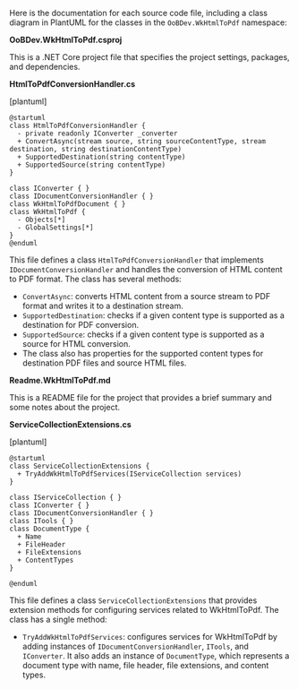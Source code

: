 Here is the documentation for each source code file, including a class diagram in PlantUML for the classes in the `OoBDev.WkHtmlToPdf` namespace:

**OoBDev.WkHtmlToPdf.csproj**

This is a .NET Core project file that specifies the project settings, packages, and dependencies.

**HtmlToPdfConversionHandler.cs**

[plantuml]
```
@startuml
class HtmlToPdfConversionHandler {
  - private readonly IConverter _converter
  + ConvertAsync(stream source, string sourceContentType, stream destination, string destinationContentType)
  + SupportedDestination(string contentType)
  + SupportedSource(string contentType)
}

class IConverter { }
class IDocumentConversionHandler { }
class WkHtmlToPdfDocument { }
class WkHtmlToPdf {
  - Objects[*]
  - GlobalSettings[*]
}
@enduml
```

This file defines a class `HtmlToPdfConversionHandler` that implements `IDocumentConversionHandler` and handles the conversion of HTML content to PDF format. The class has several methods:

* `ConvertAsync`: converts HTML content from a source stream to PDF format and writes it to a destination stream.
* `SupportedDestination`: checks if a given content type is supported as a destination for PDF conversion.
* `SupportedSource`: checks if a given content type is supported as a source for HTML conversion.
* The class also has properties for the supported content types for destination PDF files and source HTML files.

**Readme.WkHtmlToPdf.md**

This is a README file for the project that provides a brief summary and some notes about the project.

**ServiceCollectionExtensions.cs**

[plantuml]
```
@startuml
class ServiceCollectionExtensions {
  + TryAddWkHtmlToPdfServices(IServiceCollection services)
}

class IServiceCollection { }
class IConverter { }
class IDocumentConversionHandler { }
class ITools { }
class DocumentType {
  + Name
  + FileHeader
  + FileExtensions
  + ContentTypes
}

@enduml
```

This file defines a class `ServiceCollectionExtensions` that provides extension methods for configuring services related to WkHtmlToPdf. The class has a single method:

* `TryAddWkHtmlToPdfServices`: configures services for WkHtmlToPdf by adding instances of `IDocumentConversionHandler`, `ITools`, and `IConverter`. It also adds an instance of `DocumentType`, which represents a document type with name, file header, file extensions, and content types.